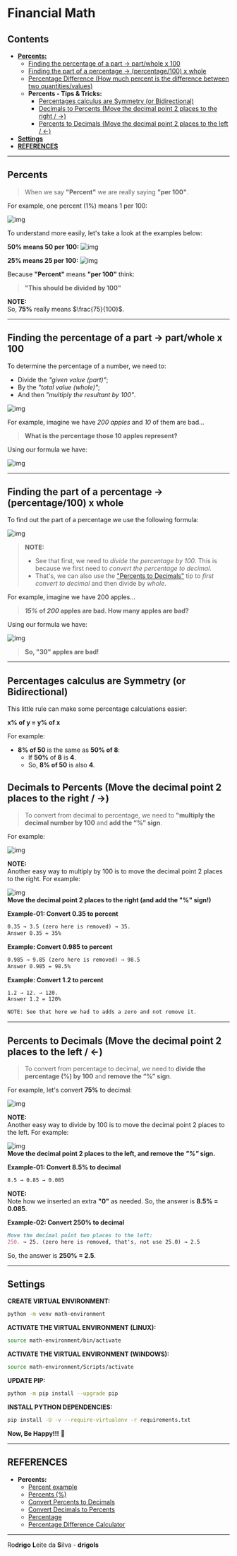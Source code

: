 # Financial Math

## Contents

 - [**Percents:**](#percents)
   - [Finding the percentage of a part → part/whole x 100](#percentage-part)
   - [Finding the part of a percentage → (percentage/100) x whole](#finding-the-part)
   - [Percentage Difference (How much percent is the difference between two quantities/values)](#percentage-difference)
   - **Percents - Tips & Tricks:**
     - [Percentages calculus are Symmetry (or Bidirectional)](#percentages-calculus-symmetry)
     - [Decimals to Percents (Move the decimal point 2 places to the right / →)](#decimals-to-percents)
     - [Percents to Decimals (Move the decimal point 2 places to the left / ←)](#percents-to-decimals)
 - [**Settings**](#settings)
 - [**REFERENCES**](#ref)




































































































<!--- ( Financial Math/Percents ) --->

---

<div id="percents"></div>

## Percents

> When we say **"Percent"** we are really saying **"per 100"**.

For example, one percent (1%) means 1 per 100:

![img](images/financial-math/1-per-100.png)  

To understand more easily, let's take a look at the examples below:

**50% means 50 per 100:**
![img](images/financial-math/50-per-100.png)  

**25% means 25 per 100:**
![img](images/financial-math/25-per-100.png)

Because **"Percent"** means **"per 100"** think:

> **"This should be divided by 100"**

**NOTE:**  
So, **75%** really means $\frac{75}{100}$.

---

<div id="percentage-part"></div>

## Finding the percentage of a part → part/whole x 100

To determine the percentage of a number, we need to:

 - Divide the *"given value (part)"*;
 - By the *"total value (whole)"*;
 - And then *"multiply the resultant by 100"*.

![img](images/financial-math/percent-formula.png)  

For example, imagine we have *200 apples* and *10* of them are bad...

> **What is the percentage those 10 apples represent?**

Using our formula we have:

![img](images/financial-math/percent-formula-01.png)  

---

<div id="finding-the-part"></div>

## Finding the part of a percentage → (percentage/100) x whole

To find out the part of a percentage we use the following formula:

![img](images/financial-math/percent-formula-02.png)  

> **NOTE:**  
> - See that first, we need to *divide the percentage by 100*. This is because we first need to *convert the percentage to decimal*.
> - That's, we can also use the ["Percents to Decimals"](#percents-to-decimals) tip to *first convert to decimal* and then divide by *whole*.

For example, imagine we have 200 apples...

> ***15%* of *200* apples are bad. How many apples are bad?**

Using our formula we have:

![img](images/financial-math/percent-formula-03.png)

> **So, "30" apples are bad!**





<!--- ( Financial Math/Percents/Tips and Tricks ) --->

---

<div id="percentages-calculus-symmetry"></div>

## Percentages calculus are Symmetry (or Bidirectional)

This little rule can make some percentage calculations easier:

**x% of y = y% of x**

For example:

 - **8% of 50** is the same as **50% of 8**:
   - If **50%** of **8** is **4**.
   - So, **8% of 50** is also **4**.


<div id="decimals-to-percents"></div>

## Decimals to Percents (Move the decimal point 2 places to the right / →)

> To convert from decimal to percentage, we need to **"multiply the decimal number by 100** and **add the “%” sign**.

For example:

![img](images/financial-math/percents-latex-01.png)  

**NOTE:**  
Another easy way to multiply by 100 is to move the decimal point 2 places to the right. For example:

![img](images/financial-math/decimal-to-percent-01.png)  
**Move the decimal point 2 places to the right (and add the "%" sign!)**

**Example-01: Convert 0.35 to percent**  
```md
0.35 → 3.5 (zero here is removed) → 35.
Answer 0.35 = 35%
```

**Example: Convert 0.985 to percent**  
```md
0.985 → 9.85 (zero here is removed) → 98.5
Answer 0.985 = 98.5%
```

**Example: Convert 1.2 to percent**
```md
1.2 → 12. → 120.
Answer 1.2 = 120%

NOTE: See that here we had to adds a zero and not remove it.
```

---

<div id="percents-to-decimals"></div>

## Percents to Decimals (Move the decimal point 2 places to the left / ←)

> To convert from percentage to decimal, we need to **divide the percentage (%) by 100** and **remove the “%” sign**.

For example, let's convert **75%** to decimal:

![img](images/financial-math/percents-latex-02.png)  

**NOTE:**  
Another easy way to divide by 100 is to move the decimal point 2 places to the left. For example:

![img](images/financial-math/percent-to-decimal-01.png)  
**Move the decimal point 2 places to the left, and remove the *"%"* sign.**  

**Example-01: Convert 8.5% to decimal**  
```md
8.5 → 0.85 → 0.085
```

**NOTE:**  
Note how we inserted an extra **"0"** as needed. So, the answer is **8.5% = 0.085**.

**Example-02: Convert 250% to decimal**  
```md
Move the decimal point two places to the left:
250. → 25. (zero here is removed, that's, not use 25.0) → 2.5
```

So, the answer is **250% = 2.5**.




































































































<!--- ( Settings ) --->

---

<div id="settings"></div>

## Settings

**CREATE VIRTUAL ENVIRONMENT:**  
```bash
python -m venv math-environment
```

**ACTIVATE THE VIRTUAL ENVIRONMENT (LINUX):**  
```bash
source math-environment/bin/activate
```

**ACTIVATE THE VIRTUAL ENVIRONMENT (WINDOWS):**  
```bash
source math-environment/Scripts/activate
```

**UPDATE PIP:**
```bash
python -m pip install --upgrade pip
```

**INSTALL PYTHON DEPENDENCIES:**  
```bash
pip install -U -v --require-virtualenv -r requirements.txt
```

**Now, Be Happy!!!** 😬





<!--- ( REFERENCES ) --->

---

<div id="ref"></div>

## REFERENCES

 - **Percents:**
   - [Percent example](https://www.instagram.com/p/Cw0qpWVPA46/)
   - [Percents (%)](https://www.mathsisfun.com/percentage.html)
   - [Convert Percents to Decimals](https://www.mathsisfun.com/converting-percents-decimals.html)
   - [Convert Decimals to Percents](https://www.mathsisfun.com/converting-decimals-percents.html)
   - [Percentage](https://byjus.com/maths/percentage/)
   - [Percentage Difference Calculator](https://www.justcalculateit.com/percentage-difference-calculator/)

---

Ro**drigo** **L**eite da **S**ilva - **drigols**
